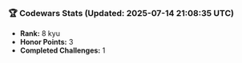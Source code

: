 ### 🏆 Codewars Stats (Updated: 2025-07-14 21:08:35 UTC)

- **Rank:** 8 kyu
- **Honor Points:** 3
- **Completed Challenges:** 1
